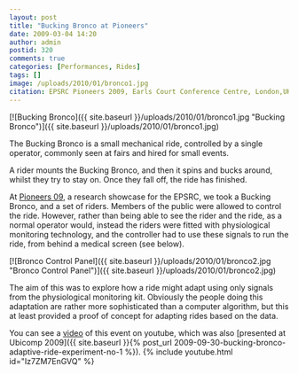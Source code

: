 ```yaml
---
layout: post
title: "Bucking Bronco at Pioneers"
date: 2009-03-04 14:20
author: admin
postid: 320
comments: true
categories: [Performances, Rides]
tags: []
image: /uploads/2010/01/bronco1.jpg
citation: EPSRC Pioneers 2009, Earls Court Conference Centre, London,UK. **Bucking Bronco Adaptive Ride Experiment** (2009)
---
```

[![Bucking Bronco]({{ site.baseurl }}/uploads/2010/01/bronco1.jpg "Bucking Bronco")]({{ site.baseurl }}/uploads/2010/01/bronco1.jpg)

The Bucking Bronco is a small mechanical ride, controlled by a single operator, commonly seen at fairs and hired for small events.

A rider mounts the Bucking Bronco, and then it spins and bucks around, whilst they try to stay on. Once they fall off, the ride has finished.

At [Pioneers 09](http://pioneers.epsrc.ac.uk/Pages/default.aspx), a research showcase for the EPSRC, we took a Bucking Bronco, and a set of riders. Members of the public were allowed to control the ride. However, rather than being able to see the rider and the ride, as a normal operator would, instead the riders were fitted with physiological monitoring technology, and the controller had to use these signals to run the ride, from behind a medical screen (see below).

[![Bronco Control Panel]({{ site.baseurl }}/uploads/2010/01/bronco2.jpg "Bronco Control Panel")]({{ site.baseurl }}/uploads/2010/01/bronco2.jpg)

The aim of this was to explore how a ride might adapt using only signals from the physiological monitoring kit. Obviously the people doing this adaptation are rather more sophisticated than a computer algorithm, but this at least provided a proof of concept for adapting rides based on the data.

You can see a [video](http://www.youtube.com/watch?v=Iz7ZM7EnGVQ) of this event on youtube, which was also [presented at Ubicomp 2009]({{ site.baseurl }}{% post_url 2009-09-30-bucking-bronco-adaptive-ride-experiment-no-1 %}).
{% include youtube.html id="Iz7ZM7EnGVQ" %}

